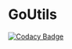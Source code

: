 # GoUtils
[![Codacy Badge](https://api.codacy.com/project/badge/Grade/99cead8a95f44ad39f21ad21f368581e)](https://app.codacy.com/app/alessiosavi95/GoUtils?utm_source=github.com&utm_medium=referral&utm_content=alessiosavi/GoUtils&utm_campaign=Badge_Grade_Dashboard)